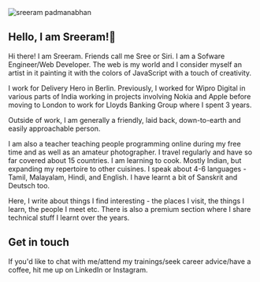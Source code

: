 <img class="img img--left img--grow" loading="lazy" src="/posts/blog/sreeram.jpg" alt="sreeram padmanabhan" title="sreeram padmanabhan" />

## Hello, I am Sreeram!👋

Hi there! I am Sreeram. Friends call me Sree or Siri. I am a Sofware Engineer/Web Developer. The web is my world and I consider myself an artist in it painting it with the colors of JavaScript with a touch of creativity.

I work for Delivery Hero in Berlin. Previously, I worked for Wipro Digital in various parts of India working in projects involving Nokia and Apple before moving to London to work for Lloyds Banking Group where I spent 3 years.

Outside of work, I am generally a friendly, laid back, down-to-earth and easily approachable person.

I am also a teacher teaching people programming online during my free time and as well as an amateur photographer. I travel regularly and have so far covered about 15 countries. I am learning to cook. Mostly Indian, but expanding my repertoire to other cuisines. I speak about 4-6 languages - Tamil, Malayalam, Hindi, and English. I have learnt a bit of Sanskrit and Deutsch too.

Here, I write about things I find interesting - the places I visit, the things I learn, the people I meet etc. There is also a premium section where I share technical stuff I learnt over the years.

## Get in touch

If you'd like to chat with me/attend my trainings/seek career advice/have a coffee, hit me up on LinkedIn or Instagram.


